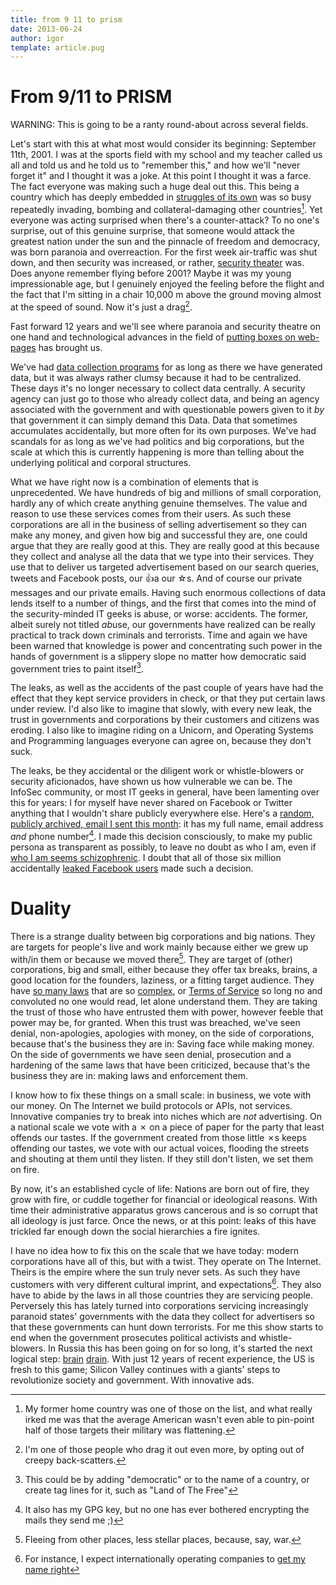 ```yaml
---
title: from 9 11 to prism
date: 2013-06-24
author: igor
template: article.pug
---
```


# From 9/11 to PRISM

WARNING: This is going to be a ranty round-about across several fields.

Let's start with this at what most would consider its beginning: September 11th, 2001.
I was at the sports field with my school and my teacher called us all and told us and he told us to "remember this," and how we'll "never forget it" and I thought it was a joke.
At this point I thought it was a farce.
The fact everyone was making such a huge deal out this.
This being a country which has deeply embedded in [struggles of its own](https://en.wikipedia.org/wiki/Columbine_High_School_massacre) was so busy repeatedly invading, bombing and collateral-damaging other countries[^1].
Yet everyone was acting surprised when there's a counter-attack?
To no one's surprise, out of this genuine surprise, that someone would attack the greatest nation under the sun and the pinnacle of freedom and democracy, was born paranoia and overreaction.
For the first week air-traffic was shut down, and then security was increased, or rather, [security theater](https://www.schneier.com/blog/archives/2007/01/in_praise_of_se.html) was.
Does anyone remember flying before 2001? Maybe it was my young impressionable age, but I genuinely enjoyed the feeling before the flight and the fact that I'm sitting in a chair 10,000 m above the ground moving almost at the speed of sound.
Now it's just a drag[^2].

Fast forward 12 years and we'll see where paranoia and security theatre on one hand and technological advances in the field of [putting boxes on web-pages](http://www.aeonmagazine.com/living-together/james-somers-web-developer-money/) has brought us.

We've had [data collection programs](http://theatlantic.com/politics/archive/2013/06/what-we-dont-know-about-spying-on-citizens-scarier-than-what-we-know/276607/) for as long as there we have generated data, but it was always rather clumsy because it had to be centralized.
These days it's no longer necessary to collect data centrally.
A security agency can just go to those who already collect data, and being an agency associated with the government and with questionable powers given to it *by* that government it can simply demand this Data.
Data that sometimes accumulates accidentally, but more often for its own purposes.
We've had scandals for as long as we've had politics and big corporations, but the scale at which this is currently happening is more than telling about the underlying political and corporal structures.

What we have right now is a combination of elements that is unprecedented.
We have hundreds of big and millions of small corporation, hardly any of which create anything genuine themselves.
The value and reason to use these services comes from their users.
As such these corporations are all in the business of selling advertisement so they can make any money, and given how big and successful they are, one could argue that they are really good at this.
They are really good at this because they collect and analyse all the data that we type into their services.
They use that to deliver us targeted advertisement based on our search queries, tweets and Facebook posts, our 👍a  our ☆s.
And of course our private messages and our private emails.
Having such enormous collections of data lends itself to a number of things, and the first that comes into the mind of the security-minded IT geeks is abuse, or worse: accidents.
The former, albeit surely not titled *ab*use, our governments have realized can be really practical to track down criminals and terrorists.
Time and again we have been warned that knowledge is power and concentrating such power in the hands of government is a slippery slope no matter how democratic said government tries to paint itself[^3].

The leaks, as well as the accidents of the past couple of years have had the effect that they kept service providers in check, or that they put certain laws under review.
I'd also like to imagine that slowly, with every new leak, the trust in governments and corporations by their customers and citizens was eroding.
I also like to imagine riding on a Unicorn, and Operating Systems and Programming languages everyone can agree on, because they don't suck.

The leaks, be they accidental or the diligent work or whistle-blowers or security aficionados, have shown us how vulnerable we can be.
The InfoSec community, or most IT geeks in general, have been lamenting over this for years: I for myself have never shared on Facebook or Twitter anything that I wouldn't share publicly everywhere else.
Here's a [random, publicly archived, email I sent this month](https://mail-archives.apache.org/mod_mbox/trafficserver-dev/201306.mbox/%3C600346073.37063.1370268394230.JavaMail.root%40brainsware.org%3E): it has my full name, email address *and* phone number[^4].
I made this decision consciously, to make my public persona as transparent as possibly, to leave no doubt as who I am, even if [who I am seems schizophrenic](/2011/06/09/whoami).
I doubt that all of those six million accidentally [leaked Facebook users](http://www.zdnet.com/anger-mounts-after-facebooks-shadow-profiles-leak-in-bug-7000017167/) made such a decision.

# Duality

There is a strange duality between big corporations and big nations.
They are targets for people's live and work mainly because either we grew up with/in them or because we moved there[^5].
They are target of (other) corporations, big and small, either because they offer tax breaks, brains, a good location for the founders, laziness, or a fitting target audience.
They have [so many laws](https://www.youtube.com/watch?v=6wXkI4t7nuc) that are so [complex](http://www.law.cornell.edu/supct/html/98-93.ZD.html), or [Terms of Service](http://tosdr.org/) so long no and convoluted no one would read, let alone understand them.
They are taking the trust of those who have entrusted them with power, however feeble that power may be, for granted.
When this trust was breached, we've seen denial, non-apologies, apologies with money, on the side of corporations, because that's the business they are in: Saving face while making money.
On the side of governments we have seen denial, prosecution and a hardening of the same laws that have been criticized, because that's the business they are in: making laws and enforcement them.

I know how to fix these things on a small scale: in business, we vote with our money.
On The Internet we build protocols or APIs, not services.
Innovative companies try to break into niches which are *not* advertising.
On a national scale we vote with a ✗ on a piece of paper for the party that least offends our tastes.
If the government created from those little ✗s keeps offending our tastes, we vote with our actual voices, flooding the streets and shouting at them until they listen.
If they still don't listen, we set them on fire.

By now, it's an established cycle of life: Nations are born out of fire, they grow with fire, or cuddle together for financial or ideological reasons.
With time their administrative apparatus grows cancerous and is so corrupt that all ideology is just farce.
Once the news, or at this point: leaks of this have trickled far enough down the social hierarchies a fire ignites.

I have no idea how to fix this on the scale that we have today: modern corporations have all of this, but with a twist.
They operate on The Internet.
Theirs is the empire where the sun truly never sets.
As such they have customers with very different cultural imprint, and expectations[^6].
They also have to abide by the laws in all those countries they are servicing people.
Perversely this has lately turned into corporations servicing increasingly paranoid states' governments with the data they collect for advertisers so that these governments can hunt down terrorists.
For me this show starts to end when the government prosecutes political activists and whistle-blowers.
In Russia this has been going on for so long, it's started the next logical step: [brain](http://www.bbc.co.uk/news/business-20498711) [drain](http://www.forbes.com/sites/markadomanis/2013/02/27/the-myth-of-russias-brain-drain/).
With just 12 years of recent experience, the US is fresh to this game; Silicon Valley continues with a giants' steps to revolutionize society and government.
With innovative ads.

[^1]: My former home country was one of those on the list, and what really irked me was that the average American wasn't even able to pin-point half of those targets their military was flattening.
[^2]: I'm one of those people who drag it out even more, by opting out of creepy back-scatters.
[^3]: This could be by adding "democratic" or to the name of a country, or create tag lines for it, such as "Land of The Free"
[^4]: It also has my GPG key, but no one has ever bothered encrypting the mails they send me ;)
[^5]: Fleeing from other places, less stellar places, because, say, war.
[^6]: For instance, I expect internationally operating companies to [get my name right](/2012/06/17/things-websites-need-to-stop-doing#spell-my-name)
